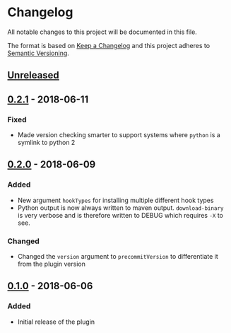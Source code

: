 # Changelog
All notable changes to this project will be documented in this file.

The format is based on [Keep a Changelog](https://keepachangelog.com/en/1.0.0/)
and this project adheres to [Semantic Versioning](https://semver.org/spec/v2.0.0.html).

## [Unreleased]

## [0.2.1] - 2018-06-11
### Fixed
- Made version checking smarter to support systems where `python` is a symlink
  to python 2

## [0.2.0] - 2018-06-09
### Added
- New argument `hookTypes` for installing multiple different hook types
- Python output is now always written to maven output. `download-binary` is very
  verbose and is therefore written to DEBUG which requires `-X` to see.

### Changed
- Changed the `version` argument to `precommitVersion` to differentiate it from
  the plugin version

## [0.1.0] - 2018-06-06
### Added
- Initial release of the plugin

[Unreleased]: https://github.com/oslomarketsolutions/pre-commit-maven-plugin/compare/0.2.1...HEAD
[0.2.1]: https://github.com/oslomarketsolutions/pre-commit-maven-plugin/compare/0.2.0...0.2.1
[0.2.0]: https://github.com/oslomarketsolutions/pre-commit-maven-plugin/compare/0.1.0...0.2.0
[0.1.0]: https://github.com/oslomarketsolutions/pre-commit-maven-plugin/compare/e5dfac7097cb80b54dc3e802b453f40fd2f05fb6...0.1.0

